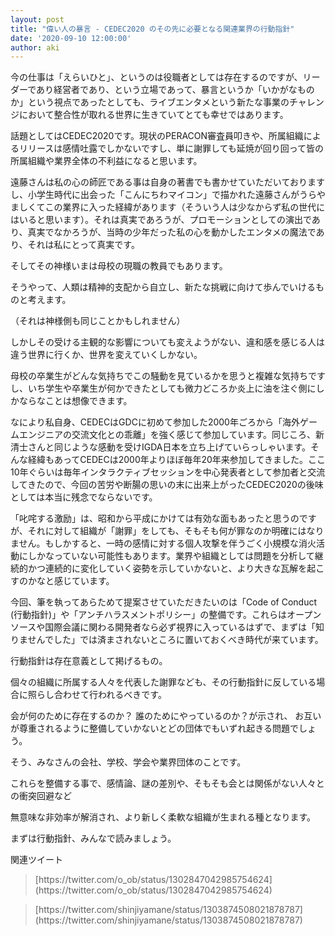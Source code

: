 ```yaml
---
layout: post
title: "偉い人の暴言 - CEDEC2020 のその先に必要となる関連業界の行動指針"
date: '2020-09-10 12:00:00'
author: aki
---
```


今の仕事は「えらいひと」、というのは役職者としては存在するのですが、リーダーであり経営者であり、という立場であって、暴言というか「いかがなものか」という視点であったとしても、ライブエンタメという新たな事業のチャレンジにおいて整合性が取れる世界に生きていてとても幸せではあります。


話題としてはCEDEC2020です。現状のPERACON審査員叩きや、所属組織によるリリースは感情吐露でしかないですし、単に謝罪しても延焼が回り回って皆の所属組織や業界全体の不利益になると思います。


遠藤さんは私の心の師匠である事は自身の著書でも書かせていただいておりますし、小学生時代に出会った「こんにちわマイコン」で描かれた遠藤さんがうらやましくてこの業界に入った経緯があります（そういう人は少なからず私の世代にはいると思います）。それは真実であろうが、プロモーションとしての演出であり、真実でなかろうが、当時の少年だった私の心を動かしたエンタメの魔法であり、それは私にとって真実です。

そしてその神様いまは母校の現職の教員でもあります。

そうやって、人類は精神的支配から自立し、新たな挑戦に向けて歩んでいけるものと考えます。

（それは神様側も同じことかもしれません）


しかしその受ける主観的な影響についても変えようがない、違和感を感じる人は違う世界に行くか、世界を変えていくしかない。


母校の卒業生がどんな気持ちでこの騒動を見ているかを思うと複雑な気持ちですし、いち学生や卒業生が何かできたとしても微力どころか炎上に油を注ぐ側にしかならなことは想像できます。


なにより私自身、CEDECはGDCに初めて参加した2000年ごろから「海外ゲームエンジニアの交流文化との乖離」を強く感じて参加しています。同じころ、新清士さんと同じような感動を受けIGDA日本を立ち上げていらっしゃいます。そんな経緯もあってCEDECは2000年よりほぼ毎年20年来参加してきました。ここ10年ぐらいは毎年インタラクティブセッションを中心発表者として参加者と交流してきたので、今回の苦労や断腸の思いの末に出来上がったCEDEC2020の後味としては本当に残念でならないです。


「叱咤する激励」は、昭和から平成にかけては有効な面もあったと思うのですが、それに対して組織が「謝罪」をしても、そもそも何が罪なのか明確にはなりません。もしかすると、一時の感情に対する個人攻撃を伴うごく小規模な消火活動にしかなっていない可能性もあります。業界や組織としては問題を分析して継続的かつ連続的に変化していく姿勢を示していかないと、より大きな瓦解を起こすのかなと感じています。


今回、筆を執ってあらためて提案させていただきたいのは「Code of Conduct (行動指針)」や「アンチハラスメントポリシー」の整備です。これらはオープンソースや国際会議に関わる開発者なら必ず視界に入っているはずで、まずは「知りませんでした」では済まされないところに置いておくべき時代が来ています。


行動指針は存在意義として掲げるもの。

個々の組織に所属する人々を代表した謝罪なども、その行動指針に反している場合に照らし合わせて行われるべきです。


‪会が何のために存在するのか？‬
‪誰のためにやっているのか？が示され、‬
‪お互いが尊重されるように整備していかないとどの団体でもいずれ起きる問題でしょう。

そう、みなさんの会社、学校、学会や業界団体のことです。

これらを整備する事で、感情論、謎の差別や、そもそも会とは関係がない人々との衝突回避など

無意味な非効率が解消され、より新しく柔軟な組織が生まれる種となります。


まずは行動指針、みんなで読みましょう。

関連ツイート

<blockquote class="twitter-tweet">[https://twitter.com/o_ob/status/1302847042985754624](https://twitter.com/o_ob/status/1302847042985754624)</blockquote>

<blockquote class="twitter-tweet">[https://twitter.com/shinjiyamane/status/1303874508021878787](https://twitter.com/shinjiyamane/status/1303874508021878787)</blockquote>

